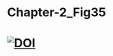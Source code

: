 # Chapter-2_Fig35
# [![DOI](https://zenodo.org/badge/DOI/10.5281/zenodo.6353893.svg)](https://doi.org/10.5281/zenodo.6353893)

